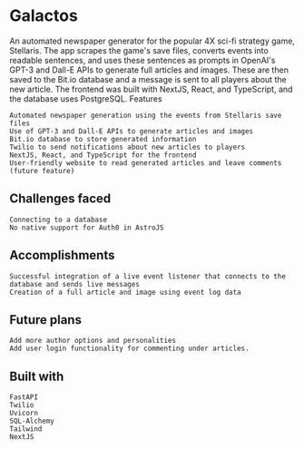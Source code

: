 # Galactos

An automated newspaper generator for the popular 4X sci-fi strategy game, Stellaris. The app scrapes the game's save files, converts events into readable sentences, and uses these sentences as prompts in OpenAI's GPT-3 and Dall-E APIs to generate full articles and images. These are then saved to the Bit.io database and a message is sent to all players about the new article. The frontend was built with NextJS, React, and TypeScript, and the database uses PostgreSQL.
Features

    Automated newspaper generation using the events from Stellaris save files
    Use of GPT-3 and Dall-E APIs to generate articles and images
    Bit.io database to store generated information
    Twilio to send notifications about new articles to players
    NextJS, React, and TypeScript for the frontend
    User-friendly website to read generated articles and leave comments (future feature)

## Challenges faced

    Connecting to a database
    No native support for Auth0 in AstroJS

## Accomplishments

    Successful integration of a live event listener that connects to the database and sends live messages
    Creation of a full article and image using event log data

## Future plans

    Add more author options and personalities
    Add user login functionality for commenting under articles.

## Built with

    FastAPI
    Twilio
    Uvicorn
    SQL-Alchemy
    Tailwind
    NextJS

